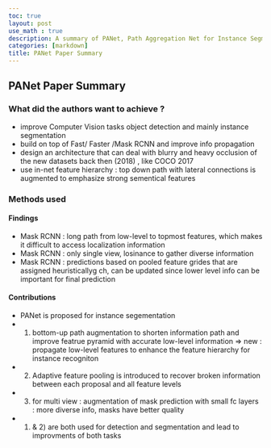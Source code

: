 ```yaml
---
toc: true
layout: post
use_math : true
description: A summary of PANet, Path Aggregation Net for Instance Segmentation  
categories: [markdown]
title: PANet Paper Summary
---
```



## PANet Paper Summary

### What did the authors want to achieve ? 

- improve Computer Vision tasks object detection and mainly instance segmentation 
- build on top of Fast/ Faster /Mask RCNN and improve info propagation 
- design an architecture that can deal with blurry and heavy occlusion of the new datasets back then (2018) , like COCO 2017  
- use in-net feature hierarchy : top down path with lateral connections is augmented to emphasize strong sementical features 

### Methods used 
#### Findings 
- Mask RCNN : long path from low-level to topmost features, which makes it difficult to access localization information 
- Mask RCNN : only single view, losinance to gather diverse information
- Mask RCNN : predictions based on pooled feature grides that are assigned heuristicallyg ch, can be updated since lower level info can be important for final prediction  

#### Contributions 
- PANet is proposed for instance segementation
- 1) bottom-up path augmentation to shorten information path and improve featrue pyramid with accurate low-level information 
=> new : propagate low-level features to enhance the feature hierarchy for instance recogniton 
- 2) Adaptive feature pooling is introduced to recover broken information between each proposal and all feature levels 
- 3) for multi view : augmentation of mask prediction with small fc layers : more diverse info, masks have better quality 
- 1) & 2) are both used for detection and segmentation and lead to improvments of both tasks
